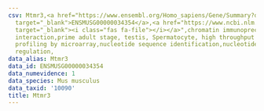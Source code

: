 ```yaml
---
csv: Mtmr3,<a href="https://www.ensembl.org/Homo_sapiens/Gene/Summary?db=core;g=ENSMUSG00000034354"
  target="_blank">ENSMUSG00000034354</a>,<a href="https://www.ncbi.nlm.nih.gov/pubmed/23834426"
  target="_blank"><i class="fas fa-file"></i></a>",chromatin immunoprecipitation assay,direct
  interaction,prime adult stage, testis, Spermatocyte, high throughput transcription
  profiling by microarray,nucleotide sequence identification,nucleotide sequence identification,transcriptional
  regulation,
data_alias: Mtmr3
data_id: ENSMUSG00000034354
data_numevidence: 1
data_species: Mus musculus
data_taxid: '10090'
title: Mtmr3
---
```

